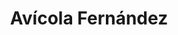 ---
title: "Avícola Fernández"
url: /guayaquil/avicola-fernandez-isidro-ayora-cueva/
shop: supermercado
---